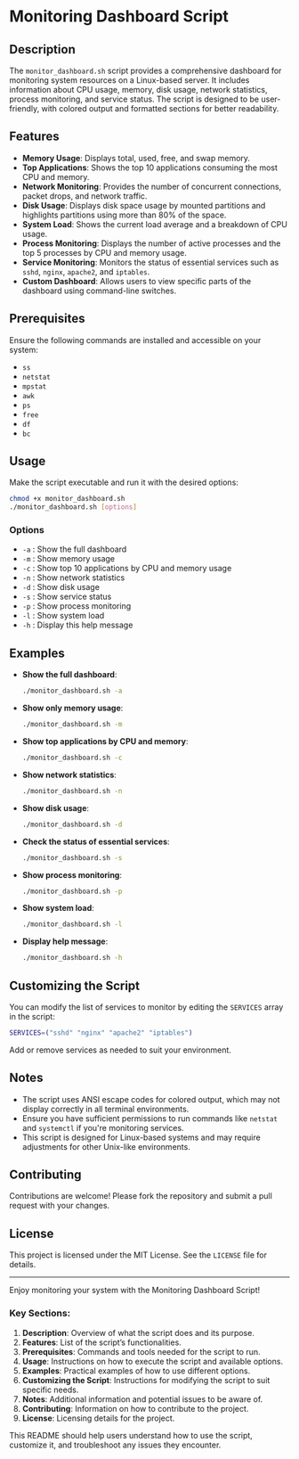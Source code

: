 # Monitoring Dashboard Script

## Description

The `monitor_dashboard.sh` script provides a comprehensive dashboard for monitoring system resources on a Linux-based server. It includes information about CPU usage, memory, disk usage, network statistics, process monitoring, and service status. The script is designed to be user-friendly, with colored output and formatted sections for better readability.

## Features

- **Memory Usage**: Displays total, used, free, and swap memory.
- **Top Applications**: Shows the top 10 applications consuming the most CPU and memory.
- **Network Monitoring**: Provides the number of concurrent connections, packet drops, and network traffic.
- **Disk Usage**: Displays disk space usage by mounted partitions and highlights partitions using more than 80% of the space.
- **System Load**: Shows the current load average and a breakdown of CPU usage.
- **Process Monitoring**: Displays the number of active processes and the top 5 processes by CPU and memory usage.
- **Service Monitoring**: Monitors the status of essential services such as `sshd`, `nginx`, `apache2`, and `iptables`.
- **Custom Dashboard**: Allows users to view specific parts of the dashboard using command-line switches.

## Prerequisites

Ensure the following commands are installed and accessible on your system:
- `ss`
- `netstat`
- `mpstat`
- `awk`
- `ps`
- `free`
- `df`
- `bc`

## Usage

Make the script executable and run it with the desired options:

```bash
chmod +x monitor_dashboard.sh
./monitor_dashboard.sh [options]
```

### Options

- `-a` : Show the full dashboard
- `-m` : Show memory usage
- `-c` : Show top 10 applications by CPU and memory usage
- `-n` : Show network statistics
- `-d` : Show disk usage
- `-s` : Show service status
- `-p` : Show process monitoring
- `-l` : Show system load
- `-h` : Display this help message

## Examples

- **Show the full dashboard**:

    ```bash
    ./monitor_dashboard.sh -a
    ```

- **Show only memory usage**:

    ```bash
    ./monitor_dashboard.sh -m
    ```

- **Show top applications by CPU and memory**:

    ```bash
    ./monitor_dashboard.sh -c
    ```

- **Show network statistics**:

    ```bash
    ./monitor_dashboard.sh -n
    ```

- **Show disk usage**:

    ```bash
    ./monitor_dashboard.sh -d
    ```

- **Check the status of essential services**:

    ```bash
    ./monitor_dashboard.sh -s
    ```

- **Show process monitoring**:

    ```bash
    ./monitor_dashboard.sh -p
    ```

- **Show system load**:

    ```bash
    ./monitor_dashboard.sh -l
    ```

- **Display help message**:

    ```bash
    ./monitor_dashboard.sh -h
    ```

## Customizing the Script

You can modify the list of services to monitor by editing the `SERVICES` array in the script:

```bash
SERVICES=("sshd" "nginx" "apache2" "iptables")
```

Add or remove services as needed to suit your environment.

## Notes

- The script uses ANSI escape codes for colored output, which may not display correctly in all terminal environments.
- Ensure you have sufficient permissions to run commands like `netstat` and `systemctl` if you're monitoring services.
- This script is designed for Linux-based systems and may require adjustments for other Unix-like environments.

## Contributing

Contributions are welcome! Please fork the repository and submit a pull request with your changes.

## License

This project is licensed under the MIT License. See the `LICENSE` file for details.

---

Enjoy monitoring your system with the Monitoring Dashboard Script!

### Key Sections:

1. **Description**: Overview of what the script does and its purpose.
2. **Features**: List of the script’s functionalities.
3. **Prerequisites**: Commands and tools needed for the script to run.
4. **Usage**: Instructions on how to execute the script and available options.
5. **Examples**: Practical examples of how to use different options.
6. **Customizing the Script**: Instructions for modifying the script to suit specific needs.
7. **Notes**: Additional information and potential issues to be aware of.
8. **Contributing**: Information on how to contribute to the project.
9. **License**: Licensing details for the project.

This README should help users understand how to use the script, customize it, and troubleshoot any issues they encounter.
